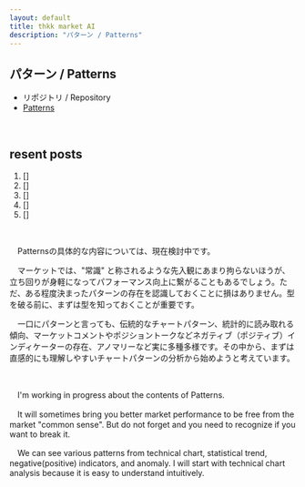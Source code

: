 ```yaml
---
layout: default
title: thkk market AI
description: "パターン / Patterns"
---
```


## **パターン / Patterns**

- リポジトリ / Repository
 - [Patterns](https://thkkmarketai.github.io/patterns)

&emsp;

## **resent posts**
1. []
2. []
3. []
4. []
5. []

&emsp;

　Patternsの具体的な内容については、現在検討中です。

　マーケットでは、"常識" と称されるような先入観にあまり拘らないほうが、立ち回りが身軽になってパフォーマンス向上に繋がることもあるでしょう。ただ、ある程度決まったパターンの存在を認識しておくことに損はありません。型を破る前に、まずは型を知っておくことが重要です。

　一口にパターンと言っても、伝統的なチャートパターン、統計的に読み取れる傾向、マーケットコメントやポジショントークなどネガティブ（ポジティブ）インディケーターの存在、アノマリーなど実に多種多様です。その中から、まずは直感的にも理解しやすいチャートパターンの分析から始めようと考えています。

&emsp;

　I'm working in progress about the contents of Patterns.

　It will sometimes bring you better market performance to be free from the market "common sense". But do not forget and you need to recognize if you want to break it.

　We can see various patterns from technical chart, statistical trend, negative(positive) indicators, and anomaly. I will start with technical chart analysis because it is easy to understand intuitively.
